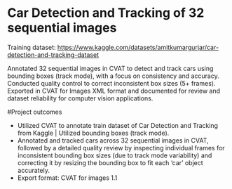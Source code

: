 # Car Detection and Tracking of 32 sequential images

Training dataset: https://www.kaggle.com/datasets/amitkumargurjar/car-detection-and-tracking-dataset

Annotated 32 sequential images in CVAT to detect and track cars using bounding boxes (track mode), with a focus on consistency and accuracy. Conducted quality control to correct inconsistent box sizes (5+ frames). Exported in CVAT for Images XML format and documented for review and dataset reliability for computer vision applications.

#Project outcomes
- Utilized CVAT to annotate train dataset of Car Detection and Tracking from Kaggle | Utilized bounding boxes (track mode).
- Annotated and tracked cars across 32 sequential images in CVAT, followed by a detailed quality review by inspecting individual frames for inconsistent bounding box sizes (due to track mode variability) and correcting it by resizing the bounding box to fit each ‘car’ object accurately.
- Export format: CVAT for images 1.1
